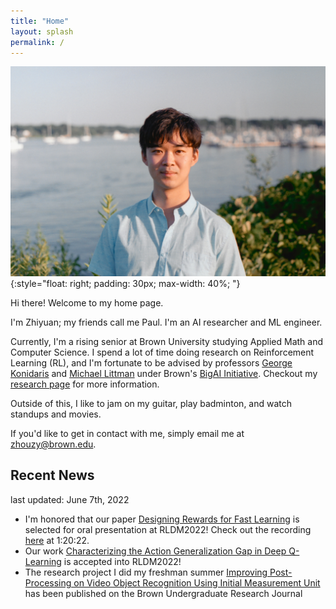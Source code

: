 ```yaml
---
title: "Home"
layout: splash
permalink: /
---
```


![Zhiyuan Paul Zhou](/images/profile.JPG){:style="float: right; padding: 30px; max-width: 40%; "}

Hi there! Welcome to my home page. 

I'm Zhiyuan; my friends call me Paul. I'm an AI researcher and ML engineer.

Currently, I'm a rising senior at Brown University studying Applied Math and Computer Science. I spend a lot of time doing research on Reinforcement Learning (RL), and I'm fortunate to be advised by professors [George Konidaris](https://cs.brown.edu/people/gdk/) and [Michael Littman](https://www.littmania.com) under Brown's [BigAI Initiative](http://bigai.cs.brown.edu). Checkout my [research page](/_pages/research.md) for more information.

Outside of this, I like to jam on my guitar, play badminton, and watch standups and movies. 

If you'd like to get in contact with me, simply email me at [zhouzy@brown.edu](mailto:zhouzy@brown.edu).

## Recent News
last updated: June 7th, 2022
- I'm honored that our paper [Designing Rewards for Fast Learning](https://arxiv.org/abs/2205.15400?context=cs.AI) is selected for oral presentation at RLDM2022! Check out the recording [here](https://brown.hosted.panopto.com/Panopto/Pages/Viewer.aspx?id=7adfa2ab-3dde-46ab-b69e-aea800efe5ef) at 1:20:22.
- Our work [Characterizing the Action Generalization Gap in Deep Q-Learning](https://arxiv.org/abs/2205.05588) is accepted into RLDM2022!
- The research project I did my freshman summer [Improving Post-Processing on Video Object Recognition Using Initial Measurement Unit](https://brownresearchclub.weebly.com/spring-2022.html) has been published on the Brown Undergraduate Research Journal